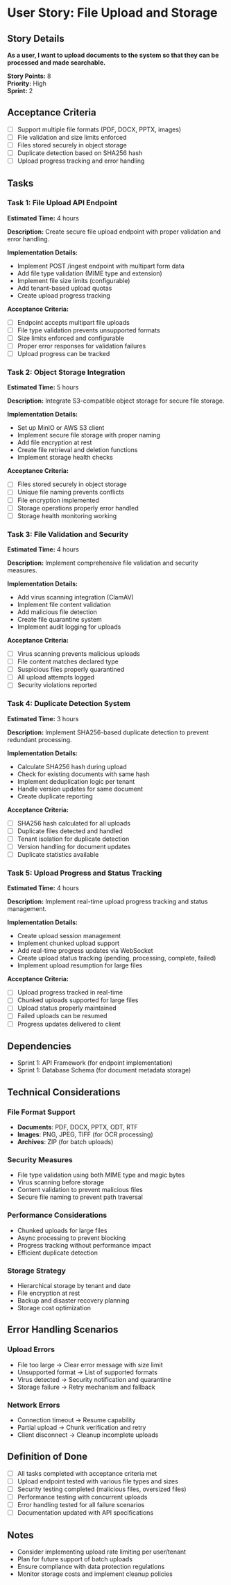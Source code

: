 # User Story: File Upload and Storage

## Story Details

**As a user, I want to upload documents to the system so that they can be processed and made searchable.**

**Story Points:** 8  
**Priority:** High  
**Sprint:** 2

## Acceptance Criteria

- [ ] Support multiple file formats (PDF, DOCX, PPTX, images)
- [ ] File validation and size limits enforced
- [ ] Files stored securely in object storage
- [ ] Duplicate detection based on SHA256 hash
- [ ] Upload progress tracking and error handling

## Tasks

### Task 1: File Upload API Endpoint

**Estimated Time:** 4 hours

**Description:** Create secure file upload endpoint with proper validation and error handling.

**Implementation Details:**

- Implement POST /ingest endpoint with multipart form data
- Add file type validation (MIME type and extension)
- Implement file size limits (configurable)
- Add tenant-based upload quotas
- Create upload progress tracking

**Acceptance Criteria:**

- [ ] Endpoint accepts multipart file uploads
- [ ] File type validation prevents unsupported formats
- [ ] Size limits enforced and configurable
- [ ] Proper error responses for validation failures
- [ ] Upload progress can be tracked

### Task 2: Object Storage Integration

**Estimated Time:** 5 hours

**Description:** Integrate S3-compatible object storage for secure file storage.

**Implementation Details:**

- Set up MinIO or AWS S3 client
- Implement secure file storage with proper naming
- Add file encryption at rest
- Create file retrieval and deletion functions
- Implement storage health checks

**Acceptance Criteria:**

- [ ] Files stored securely in object storage
- [ ] Unique file naming prevents conflicts
- [ ] File encryption implemented
- [ ] Storage operations properly error handled
- [ ] Storage health monitoring working

### Task 3: File Validation and Security

**Estimated Time:** 4 hours

**Description:** Implement comprehensive file validation and security measures.

**Implementation Details:**

- Add virus scanning integration (ClamAV)
- Implement file content validation
- Add malicious file detection
- Create file quarantine system
- Implement audit logging for uploads

**Acceptance Criteria:**

- [ ] Virus scanning prevents malicious uploads
- [ ] File content matches declared type
- [ ] Suspicious files properly quarantined
- [ ] All upload attempts logged
- [ ] Security violations reported

### Task 4: Duplicate Detection System

**Estimated Time:** 3 hours

**Description:** Implement SHA256-based duplicate detection to prevent redundant processing.

**Implementation Details:**

- Calculate SHA256 hash during upload
- Check for existing documents with same hash
- Implement deduplication logic per tenant
- Handle version updates for same document
- Create duplicate reporting

**Acceptance Criteria:**

- [ ] SHA256 hash calculated for all uploads
- [ ] Duplicate files detected and handled
- [ ] Tenant isolation for duplicate detection
- [ ] Version handling for document updates
- [ ] Duplicate statistics available

### Task 5: Upload Progress and Status Tracking

**Estimated Time:** 4 hours

**Description:** Implement real-time upload progress tracking and status management.

**Implementation Details:**

- Create upload session management
- Implement chunked upload support
- Add real-time progress updates via WebSocket
- Create upload status tracking (pending, processing, complete, failed)
- Implement upload resumption for large files

**Acceptance Criteria:**

- [ ] Upload progress tracked in real-time
- [ ] Chunked uploads supported for large files
- [ ] Upload status properly maintained
- [ ] Failed uploads can be resumed
- [ ] Progress updates delivered to client

## Dependencies

- Sprint 1: API Framework (for endpoint implementation)
- Sprint 1: Database Schema (for document metadata storage)

## Technical Considerations

### File Format Support

- **Documents**: PDF, DOCX, PPTX, ODT, RTF
- **Images**: PNG, JPEG, TIFF (for OCR processing)
- **Archives**: ZIP (for batch uploads)

### Security Measures

- File type validation using both MIME type and magic bytes
- Virus scanning before storage
- Content validation to prevent malicious files
- Secure file naming to prevent path traversal

### Performance Considerations

- Chunked uploads for large files
- Async processing to prevent blocking
- Progress tracking without performance impact
- Efficient duplicate detection

### Storage Strategy

- Hierarchical storage by tenant and date
- File encryption at rest
- Backup and disaster recovery planning
- Storage cost optimization

## Error Handling Scenarios

### Upload Errors

- File too large → Clear error message with size limit
- Unsupported format → List of supported formats
- Virus detected → Security notification and quarantine
- Storage failure → Retry mechanism and fallback

### Network Errors

- Connection timeout → Resume capability
- Partial upload → Chunk verification and retry
- Client disconnect → Cleanup incomplete uploads

## Definition of Done

- [ ] All tasks completed with acceptance criteria met
- [ ] Upload endpoint tested with various file types and sizes
- [ ] Security testing completed (malicious files, oversized files)
- [ ] Performance testing with concurrent uploads
- [ ] Error handling tested for all failure scenarios
- [ ] Documentation updated with API specifications

## Notes

- Consider implementing upload rate limiting per user/tenant
- Plan for future support of batch uploads
- Ensure compliance with data protection regulations
- Monitor storage costs and implement cleanup policies
